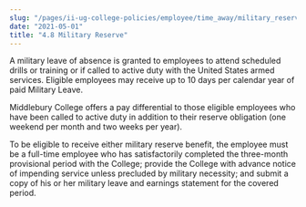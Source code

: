 ```yaml
---
slug: "/pages/ii-ug-college-policies/employee/time_away/military_reserve"
date: "2021-05-01"
title: "4.8 Military Reserve"
---
```


A military leave of absence is granted to employees to attend scheduled drills or training or if called to active duty with the United States armed services.  Eligible employees may receive up to 10 days per calendar year of paid Military Leave.

Middlebury College offers a pay differential to those eligible employees who have been called to active duty in addition to their reserve obligation (one weekend per month and two weeks per year).

To be eligible to receive either military reserve benefit, the employee must be a full-time employee who has satisfactorily completed the three-month provisional period with the College; provide the College with advance notice of impending service unless precluded by military necessity; and submit a copy of his or her military leave and earnings statement for the covered period.